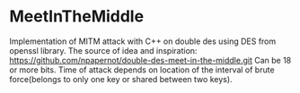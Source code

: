 # MeetInTheMiddle
Implementation of MITM attack with C++ on double des using DES from openssl library.
The source of idea and inspiration: https://github.com/npapernot/double-des-meet-in-the-middle.git
Can be 18 or more bits. Time of attack depends on location of the interval of brute force(belongs to only one key or
shared between two keys).
